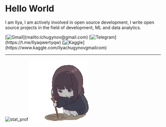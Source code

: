 # Hello World

I am Ilya, I am actively involved in open source development, I write open source projects in the field of development, ML and data analytics.

[![Gmail](https://img.shields.io/badge/-Gmail-rgb(0,0,0)?style=for-the-badge)](mailto:ichugynov@gmail.com)
[![Telegram](https://img.shields.io/badge/-Telegram-rgb(152,122,122)?style=for-the-badge)](https://t.me/Ilyaqwertyqw)
[![Kaggle](https://img.shields.io/badge/-Kaggle-rgb(255,243,243)?style=for-the-badge)](https://www.kaggle.com/ilyachugynovgmailcom)
<!--[![LinkedIn](https://img.shields.io/badge/-LinkedIn-%230077B5?style=for-the-badge&logo=linkedin)](https://linkedin.com/in/your_username)-->
<!--[![Хабр](https://img.shields.io/badge/-Хабр-%23167DF0?style=for-the-badge&logo=habr)](https://habr.com/ru/users/your_username)-->

---


![stat_prof](https://github-readme-stats.vercel.app/api?username=IlyaElevrin&show_icons=true&theme=dark&icon_color=987a7a&title_color=fff3f3) ![chibi-anime](gifs/sad-cute.gif)
